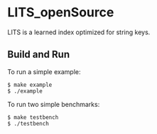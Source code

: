 # LITS_openSource

LITS is a learned index optimized for string keys.

## Build and Run

To run a simple example:

```shell
$ make example
$ ./example
```

To run two simple benchmarks:

```shell
$ make testbench
$ ./testbench
```
